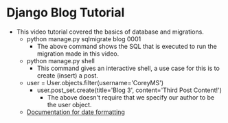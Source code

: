 # Django Blog Tutorial #


- This video tutorial covered the basics of database and migrations.
    - python manage.py sqlmigrate blog 0001
        - The above command shows the SQL that is executed to run the migration made in this video.
    - python manage.py shell
        - This command gives an interactive shell, a use case for this is to create (insert) a post.
    - user = User.objects.filter(username='CoreyMS')
        - user.post_set.create(title='Blog 3', content='Third Post Content!')
            - The above doesn't require that we specify our author to be the user object.
    - [Documentation for date formatting](https://docs.djangoproject.com/en/2.0/ref/templates/builtins/#date)
